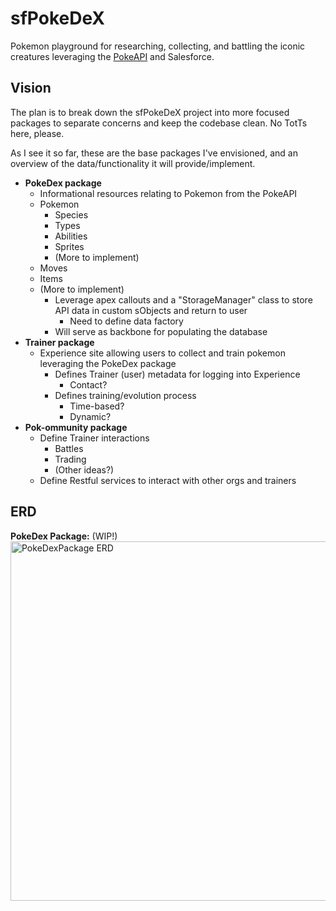 # sfPokeDeX

Pokemon playground for researching, collecting, and battling the iconic creatures leveraging the [PokeAPI](https://www.pokeapi.co/) and Salesforce.

## Vision

The plan is to break down the sfPokeDeX project into more focused packages to separate concerns and keep the codebase clean. No TotTs here, please.

As I see it so far, these are the base packages I've envisioned, and an overview of the data/functionality it will provide/implement.

- **PokeDex package**
  - Informational resources relating to Pokemon from the PokeAPI
  - Pokemon
    - Species
    - Types
    - Abilities
    - Sprites
    - (More to implement)
  - Moves
  - Items
  - (More to implement)
    - Leverage apex callouts and a "StorageManager" class to store API data in custom sObjects and return to user
      - Need to define data factory
    - Will serve as backbone for populating the database
- **Trainer package**
  - Experience site allowing users to collect and train pokemon leveraging the PokeDex package
    - Defines Trainer (user) metadata for logging into Experience
      - Contact?
    - Defines training/evolution process
      - Time-based?
      - Dynamic?
- **Pok-ommunity package**
  - Define Trainer interactions
    - Battles
    - Trading
    - (Other ideas?)
  - Define Restful services to interact with other orgs and trainers


## ERD

**PokeDex Package:** (WIP!)
<img width="575" alt="PokeDexPackage ERD" style="display: flex; justify-content: center;" src="https://user-images.githubusercontent.com/94094697/161394978-a935d3d1-39f5-40cc-afba-d6243a9e963b.png">


